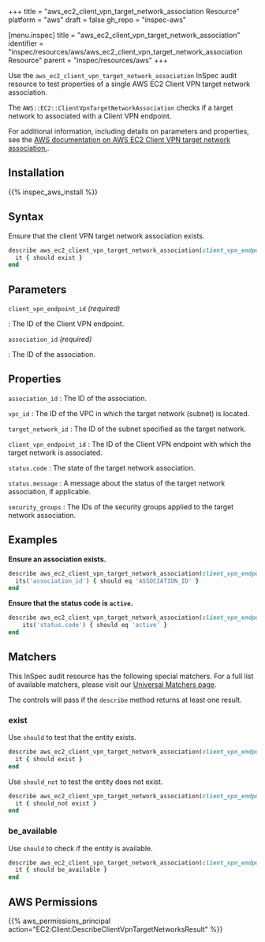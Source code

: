 +++
title = "aws_ec2_client_vpn_target_network_association Resource"
platform = "aws"
draft = false
gh_repo = "inspec-aws"

[menu.inspec]
title = "aws_ec2_client_vpn_target_network_association"
identifier = "inspec/resources/aws/aws_ec2_client_vpn_target_network_association Resource"
parent = "inspec/resources/aws"
+++

Use the `aws_ec2_client_vpn_target_network_association` InSpec audit resource to test properties of a single AWS EC2 Client VPN target network association.

The `AWS::EC2::ClientVpnTargetNetworkAssociation` checks if a target network to associated with a Client VPN endpoint.

For additional information, including details on parameters and properties, see the [AWS documentation on AWS EC2 Client VPN target network association.](https://docs.aws.amazon.com/AWSCloudFormation/latest/UserGuide/aws-resource-ec2-clientvpntargetnetworkassociation.html).

## Installation

{{% inspec_aws_install %}}

## Syntax

Ensure that the client VPN target network association exists.

```ruby
describe aws_ec2_client_vpn_target_network_association(client_vpn_endpoint_id: "CLIENT_VPN_ENDPOINT_ID", association_id: "ASSOCIATION_ID") do
  it { should exist }
end
```

## Parameters

`client_vpn_endpoint_id` _(required)_

: The ID of the Client VPN endpoint.

`association_id` _(required)_

: The ID of the association.

## Properties

`association_id`
: The ID of the association.

`vpc_id`
: The ID of the VPC in which the target network (subnet) is located.

`target_network_id`
: The ID of the subnet specified as the target network.

`client_vpn_endpoint_id`
: The ID of the Client VPN endpoint with which the target network is associated.

`status.code`
: The state of the target network association.

`status.message`
: A message about the status of the target network association, if applicable.

`security_groups`
: The IDs of the security groups applied to the target network association.

## Examples

**Ensure an association exists.**

```ruby
describe aws_ec2_client_vpn_target_network_association(client_vpn_endpoint_id: "CLIENT_VPN_ENDPOINT_ID", association_id: "ASSOCIATION_ID") do
  its('association_id') { should eq 'ASSOCIATION_ID' }
end
```

**Ensure that the status code is `active`.**

```ruby
describe aws_ec2_client_vpn_target_network_association(client_vpn_endpoint_id: "CLIENT_VPN_ENDPOINT_ID", association_id: "ASSOCIATION_ID") do
    its('status.code') { should eq 'active' }
end
```

## Matchers

This InSpec audit resource has the following special matchers. For a full list of available matchers, please visit our [Universal Matchers page](https://www.inspec.io/docs/reference/matchers/).

The controls will pass if the `describe` method returns at least one result.

### exist

Use `should` to test that the entity exists.

```ruby
describe aws_ec2_client_vpn_target_network_association(client_vpn_endpoint_id: "CLIENT_VPN_ENDPOINT_ID", association_id: "ASSOCIATION_ID") do
  it { should exist }
end
```

Use `should_not` to test the entity does not exist.

```ruby
describe aws_ec2_client_vpn_target_network_association(client_vpn_endpoint_id: "CLIENT_VPN_ENDPOINT_ID", association_id: "ASSOCIATION_ID") do
  it { should_not exist }
end
```

### be_available

Use `should` to check if the entity is available.

```ruby
describe aws_ec2_client_vpn_target_network_association(client_vpn_endpoint_id: "CLIENT_VPN_ENDPOINT_ID", association_id: "ASSOCIATION_ID") do
  it { should be_available }
end
```

## AWS Permissions

{{% aws_permissions_principal action="EC2:Client:DescribeClientVpnTargetNetworksResult" %}}
